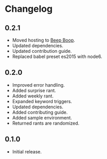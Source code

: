 # Changelog

## 0.2.1

- Moved hosting to [Beep Boop](https://beepboophq.com).
- Updated dependencies.
- Updated contribution guide.
- Replaced babel preset es2015 with node6.

## 0.2.0

- Improved error handling.
- Added surprise rant.
- Added weekly rant.
- Expanded keyword triggers.
- Updated dependencies.
- Added contributing guide.
- Added sample environment.
- Returned rants are randomized.

## 0.1.0

- Initial release.
